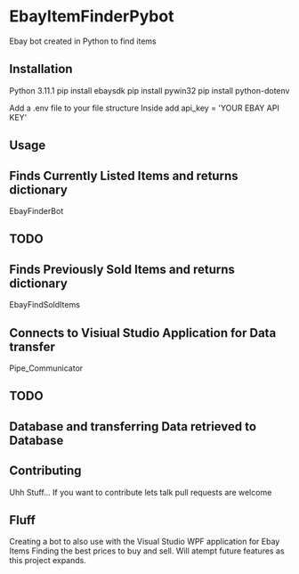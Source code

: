 # EbayItemFinderPybot
Ebay bot created in Python to find items

## Installation

Python 3.11.1
pip install ebaysdk
pip install pywin32
pip install python-dotenv

Add a .env file to your file structure
Inside add api_key = 'YOUR EBAY API KEY'

## Usage

## Finds Currently Listed Items and returns dictionary
EbayFinderBot

## TODO
## Finds Previously Sold Items and returns dictionary
EbayFindSoldItems

## Connects to Visiual Studio Application for Data transfer
Pipe_Communicator

## TODO
## Database and transferring Data retrieved to Database

## Contributing
Uhh Stuff... If you want to contribute lets talk pull requests are welcome

## Fluff
Creating a bot to also use with the Visual Studio WPF application for Ebay
Items Finding the best prices to buy and sell. Will atempt future features
as this project expands. 